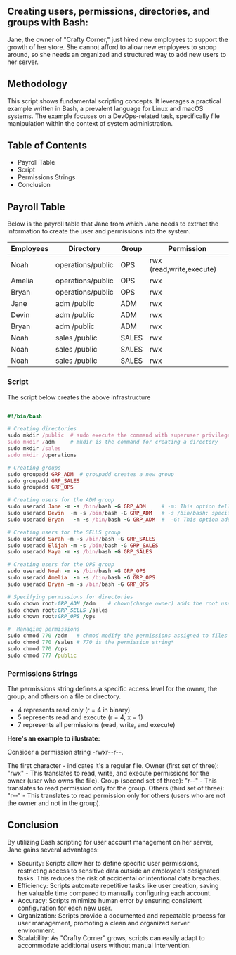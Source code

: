## Creating users, permissions, directories, and groups with Bash:

Jane, the owner of "Crafty Corner," just hired new employees to support the growth of her store. She cannot afford to allow new employees to snoop around, so she needs an organized and structured way to add new users to her server.

## Methodology

This script shows fundamental scripting concepts. It leverages a practical example written in Bash, a prevalent language for Linux and macOS systems. The example focuses on a DevOps-related task, specifically file manipulation within the context of system administration.

## Table of Contents

- Payroll Table
- Script
- Permissions Strings
- Conclusion
  
## Payroll Table
Below is the payroll table that Jane from which Jane needs to extract the information to create the user and permissions into the system.

| Employees | Directory         | Group       | Permission                    |
|-----------|-------------------|-------------|-------------------------------|
|Noah       | operations/public | OPS         | rwx (read,write,execute)      |
|Amelia     | operations/public | OPS         | rwx                           |
|Bryan      | operations/public | OPS         | rwx                           |
|Jane       | adm       /public | ADM         | rwx                           |
|Devin      | adm       /public | ADM         | rwx                           |
|Bryan      | adm       /public | ADM         | rwx                           | 
|Noah       | sales     /public | SALES       | rwx                           |
|Noah       | sales     /public | SALES       | rwx                           |
|Noah       | sales     /public | SALES       | rwx                           |


### Script

The script below creates the above infrastructure 

```ruby

#!/bin/bash

# Creating directories
sudo mkdir /public  # sudo execute the command with superuser privileges
sudo mkdir /adm     # mkdir is the command for creating a directory
sudo mkdir /sales
sudo mkdir /operations

# Creating groups
sudo groupadd GRP_ADM  # groupadd creates a new group
sudo groupadd GRP_SALES
sudo groupadd GRP_OPS

# Creating users for the ADM group
sudo useradd Jane -m -s /bin/bash -G GRP_ADM     # -m: This option tells useradd to create a home directory for the new user. The home directory will be created with the same name as the username.
sudo useradd Devin  -m -s /bin/bash -G GRP_ADM   # -s /bin/bash: specifies the default shell for the new user 
sudo useradd Bryan   -m -s /bin/bash -G GRP_ADM  #  -G: This option adds the new user to a group

# Creating users for the SELLS group
sudo useradd Sarah -m -s /bin/bash -G GRP_SALES
sudo useradd Elijah -m -s /bin/bash -G GRP_SALES
sudo useradd Maya -m -s /bin/bash -G GRP_SALES

# Creating users for the OPS group 
sudo useradd Noah -m -s /bin/bash -G GRP_OPS
sudo useradd Amelia  -m -s /bin/bash -G GRP_OPS
sudo useradd Bryan -m -s /bin/bash -G GRP_OPS

# Specifying permissions for directories
sudo chown root:GRP_ADM /adm    # chown(change owner) adds the root user as owner of the ADM group 
sudo chown root:GRP_SELLS /sales
sudo chown root:GRP_OPS /ops

#  Managing permissions
sudo chmod 770 /adm   # chmod modify the permissions assigned to files and directories in the system.
sudo chmod 770 /sales # 770 is the permission string*  
sudo chmod 770 /ops
sudo chmod 777 /public

```
### Permissions Strings
The permissions string defines a specific access level for the owner, the group, and others on a file or directory.

- 4 represents read only (r = 4 in binary)
- 5 represents read and execute (r = 4, x = 1)
- 7 represents all permissions (read, write, and execute)

**Here's an example to illustrate:**

Consider a permission string -rwxr--r--.

The first character - indicates it's a regular file.
Owner (first set of three): "rwx" - This translates to read, write, and execute permissions for the owner (user who owns the file).
Group (second set of three): "r--" - This translates to read permission only for the group.
Others (third set of three): "r--" - This translates to read permission only for others (users who are not the owner and not in the group).

## Conclusion
By utilizing Bash scripting for user account management on her server, Jane gains several advantages:

- Security: Scripts allow her to define specific user permissions, restricting access to sensitive data outside an employee's designated tasks. This reduces the risk of accidental or intentional data breaches.
- Efficiency: Scripts automate repetitive tasks like user creation, saving her valuable time compared to manually configuring each account.
- Accuracy: Scripts minimize human error by ensuring consistent configuration for each new user.
- Organization: Scripts provide a documented and repeatable process for user management, promoting a clean and organized server environment.
- Scalability: As "Crafty Corner" grows, scripts can easily adapt to accommodate additional users without manual intervention.

